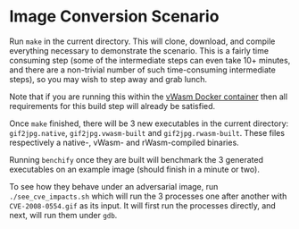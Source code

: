 # Image Conversion Scenario

Run `make` in the current directory. This will clone, download, and
compile everything necessary to demonstrate the scenario. This is a
fairly time consuming step (some of the intermediate steps can even
take 10+ minutes, and there are a non-trivial number of such
time-consuming intermediate steps), so you may wish to step away and
grab lunch.

Note that if you are running this within the [vWasm Docker
container](https://github.com/secure-foundations/vWasm/tree/main/.docker)
then all requirements for this build step will already be satisfied.

Once `make` finished, there will be 3 new executables in the current
directory: `gif2jpg.native`, `gif2jpg.vwasm-built` and
`gif2jpg.rwasm-built`. These files respectively a native-, vWasm- and
rWasm-compiled binaries.

Running `benchify` once they are built will benchmark the 3 generated
executables on an example image (should finish in a minute or two).

To see how they behave under an adversarial image, run
`./see_cve_impacts.sh` which will run the 3 processes one after
another with `CVE-2008-0554.gif` as its input. It will first run the
processes directly, and next, will run them under `gdb`.
